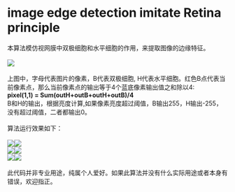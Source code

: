 # image edge detection imitate Retina principle 
本算法模仿视网膜中双极细胞和水平细胞的作用，来提取图像的边缘特征。<br/><br/>
<img src="https://github.com/planet0104/edge_detection/blob/master/table.png"/><br/><br/>
上图中，字母代表图片的像素，B代表双极细胞, H代表水平细胞。红色B点代表当前像素点，那么当前像素点的输出等于4个蓝底像素输出值之和除以4:<br/>
<b>pixel(1,1) = Sum(outH+outB+outH+outB)/4</b><br/>
B和H的输出，根据亮度计算,如果像素亮度超过阈值，B输出255，H输出-255，没有超过阈值，二者都输出0。<br/><br/>
算法运行效果如下：<br/><br/>
<img src="http://planet0104.github.io/rust.png"/><img src="http://planet0104.github.io/rust_out.png"/><br/>
<img src="https://github.com/planet0104/edge_detection/blob/master/0.png"/><img src="https://github.com/planet0104/edge_detection/blob/master/0_out.png"/><br/>
<img src="https://github.com/planet0104/edge_detection/blob/master/1.png"/><img src="https://github.com/planet0104/edge_detection/blob/master/1_out.png"/><br/><br/>
此代码并非专业用途，纯属个人爱好。如果此算法并没有什么实际用途或者本身有错误，欢迎指正。
